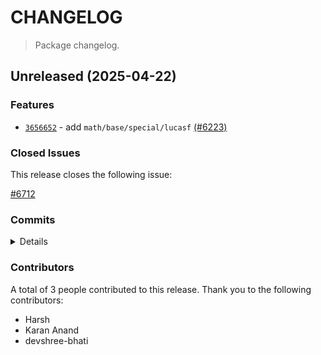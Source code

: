# CHANGELOG

> Package changelog.

<section class="release" id="unreleased">

## Unreleased (2025-04-22)

<section class="features">

### Features

-   [`3656652`](https://github.com/stdlib-js/stdlib/commit/36566524e333dabea3b4b47c00b154accc1c2c23) - add `math/base/special/lucasf` [(#6223)](https://github.com/stdlib-js/stdlib/pull/6223)

</section>

<!-- /.features -->

<section class="issues">

### Closed Issues

This release closes the following issue:

[#6712](https://github.com/stdlib-js/stdlib/issues/6712)

</section>

<!-- /.issues -->

<section class="commits">

### Commits

<details>

-   [`8b784ff`](https://github.com/stdlib-js/stdlib/commit/8b784ff130dfd2f8fdb5e60f5ac0e9ef7450bb66) - **chore:** address commit comments for commit `3656652` [(#6783)](https://github.com/stdlib-js/stdlib/pull/6783) _(by devshree-bhati)_
-   [`3656652`](https://github.com/stdlib-js/stdlib/commit/36566524e333dabea3b4b47c00b154accc1c2c23) - **feat:** add `math/base/special/lucasf` [(#6223)](https://github.com/stdlib-js/stdlib/pull/6223) _(by Harsh, stdlib-bot, Karan Anand)_

</details>

</section>

<!-- /.commits -->

<section class="contributors">

### Contributors

A total of 3 people contributed to this release. Thank you to the following contributors:

-   Harsh
-   Karan Anand
-   devshree-bhati

</section>

<!-- /.contributors -->

</section>

<!-- /.release -->

